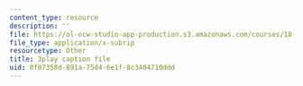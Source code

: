 ```yaml
---
content_type: resource
description: ''
file: https://ol-ocw-studio-app-production.s3.amazonaws.com/courses/18-01sc-single-variable-calculus-fall-2010/0f07358d891a75d46e1f8c3404710ddd_Pd2xP5zDsRw.srt
file_type: application/x-subrip
resourcetype: Other
title: 3play caption file
uid: 0f07358d-891a-75d4-6e1f-8c3404710ddd
---
```


